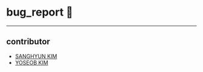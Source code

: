 # bug_report :honeybee:
---
contributor
---
- [SANGHYUN KIM](https://github.com/haan823)
- [YOSEOB KIM](https://github.com/pseudowasabi)
